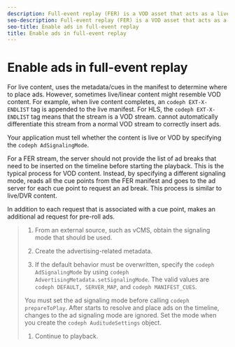 ```yaml
---
description: Full-event replay (FER) is a VOD asset that acts as a live/DVR asset, so your application must take steps to ensure that ads are placed correctly.
seo-description: Full-event replay (FER) is a VOD asset that acts as a live/DVR asset, so your application must take steps to ensure that ads are placed correctly.
seo-title: Enable ads in full-event replay
title: Enable ads in full-event replay
---
```


# Enable ads in full-event replay

For live content,  uses the metadata/cues in the manifest to determine where to place ads. However, sometimes live/linear content might resemble VOD content. For example, when live content completes, an `codeph EXT-X-ENDLIST` tag is appended to the live manifest. For HLS, the `codeph EXT-X-ENDLIST` tag means that the stream is a VOD stream.  cannot automatically differentiate this stream from a normal VOD stream to correctly insert ads.

Your application must tell  whether the content is live or VOD by specifying the `codeph AdSignalingMode`.

For a FER stream, the  server should not provide the list of ad breaks that need to be inserted on the timeline before starting the playback. This is the typical process for VOD content. Instead, by specifying a different signaling mode,  reads all the cue points from the FER manifest and goes to the ad server for each cue point to request an ad break. This process is similar to live/DVR content.

In addition to each request that is associated with a cue point,  makes an additional ad request for pre-roll ads.

>1. From an external source, such as vCMS, obtain the signaling mode that should be used.
>   
>1. Create the advertising-related metadata.
>   
>1. If the default behavior must be overwritten, specify the `codeph AdSignalingMode` by using `codeph AdvertisingMetadata.setSignalingMode`.
>   The valid values are `codeph DEFAULT, SERVER_MAP`, and `codeph MANIFEST_CUES`.
>   
>   You must set the ad signaling mode before calling `codeph prepareToPlay`. After  starts to resolve and place ads on the timeline, changes to the ad signaling mode are ignored. Set the mode when you create the `codeph AuditudeSettings` object.
>   
>   
>   
>1. Continue to playback.
>   
>   
